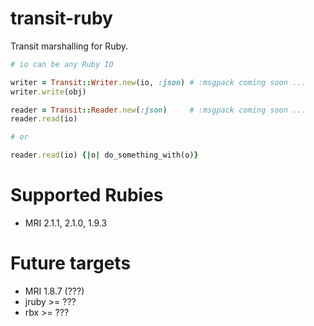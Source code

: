 transit-ruby
===================

Transit marshalling for Ruby.

```ruby
# io can be any Ruby IO

writer = Transit::Writer.new(io, :json) # :msgpack coming soon ...
writer.write(obj)

reader = Transit::Reader.new(:json)     # :msgpack coming soon ...
reader.read(io)

# or

reader.read(io) {|o| do_something_with(o)}
```

# Supported Rubies

* MRI 2.1.1, 2.1.0, 1.9.3

# Future targets

* MRI 1.8.7 (???)
* jruby >= ???
* rbx >= ???
